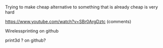 


Trying to make cheap alternative to something that is already cheap is very hard

https://www.youtube.com/watch?v=SBr0ArgDztc (comments)

Wirelessprinting on github

print3d ? on github?
